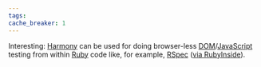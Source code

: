 ```yaml
---
tags: 
cache_breaker: 1
---
```


Interesting: [Harmony](http://github.com/mynyml/harmony) can be used for doing browser-less [DOM](/wiki/DOM)/[JavaScript](/wiki/JavaScript) testing from within [Ruby](/wiki/Ruby) code like, for example, [RSpec](/wiki/RSpec) ([via RubyInside](http://www.rubyinside.com/harmony-javascript-and-a-dom-environment-in-ruby-3001.html)).
